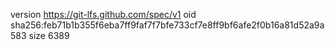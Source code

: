 version https://git-lfs.github.com/spec/v1
oid sha256:feb71b1b355f6eba7ff9faf7f7bfe733cf7e8ff9bf6afe2f0b16a81d52a9a583
size 6389
